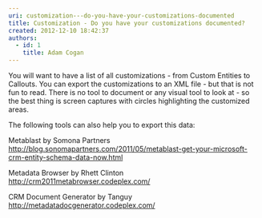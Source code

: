 ```yaml
---
uri: customization---do-you-have-your-customizations-documented
title: Customization - Do you have your customizations documented?
created: 2012-12-10 18:42:37
authors:
  - id: 1
    title: Adam Cogan
---
```





<span class='intro'> <p>
          You will want to have a list of all customizations - from Custom Entities to Callouts.
          You can export the customizations to an XML file - but that is not fun to read.
          There is no tool to document or any visual tool to look at - so the best thing is
          screen captures with circles highlighting the customized areas.
        </p> </span>

<p>​The following tools can also help you to export this data&#58;</p><p>Metablast by Somona Partners <a href="http&#58;//blog.sonomapartners.com/2011/05/metablast-get-your-microsoft-crm-entity-schema-data-now.html">http&#58;//blog.sonomapartners.com/2011/05/metablast-get-your-microsoft-crm-entity-schema-data-now.html</a></p><p>Metadata Browser by Rhett Clinton <a href="http&#58;//crm2011metabrowser.codeplex.com/">http&#58;//crm2011metabrowser.codeplex.com/</a></p><p>CRM Document Generator by Tanguy <a href="http&#58;//metadatadocgenerator.codeplex.com/">http&#58;//metadatadocgenerator.codeplex.com/</a></p><p>&#160;</p>


